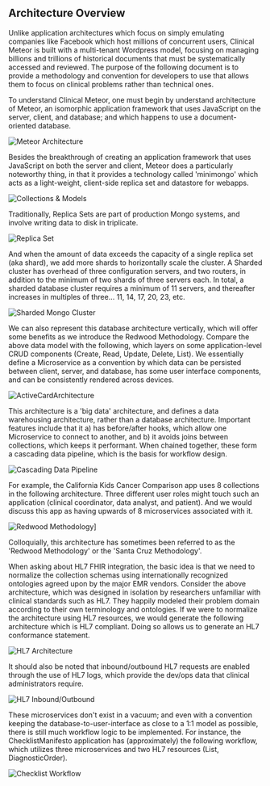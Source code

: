 ## Architecture Overview  

Unlike application architectures which focus on simply emulating companies like Facebook which host millions of concurrent users, Clinical Meteor is built with a multi-tenant Wordpress model, focusing on managing billions and trillions of historical documents that must be systematically accessed and reviewed. The purpose of the following document is to provide a methodology and convention for developers to use that allows them to focus on clinical problems rather than technical ones.

To understand Clinical Meteor, one must begin by understand  architecture of Meteor, an isomorphic application framework that uses JavaScript on the server, client, and database; and which happens to use a document-oriented database.

![Meteor Architecture](https://raw.githubusercontent.com/clinical-meteor/cookbook/master/images/MeteorMicroserviceArchitecture.png)

Besides the breakthrough of creating an application framework that uses JavaScript on both the server and client, Meteor does a particularly noteworthy thing, in that it provides a technology called 'minimongo' which acts as a light-weight, client-side replica set and datastore for webapps.  

![Collections & Models](https://raw.githubusercontent.com/clinical-meteor/cookbook/master/images/whitepapers/redwood/CollectionsAndModels.PNG)

Traditionally, Replica Sets are part of production Mongo systems, and involve writing data to disk in triplicate.  

![Replica Set](https://raw.githubusercontent.com/clinical-meteor/cookbook/master/images/whitepapers/redwood/ReplicaSet.PNG)

And when the amount of data exceeds the capacity of a single replica set (aka shard), we add more shards to horizontally scale the cluster.  A Sharded cluster has overhead of three configuration servers, and two routers, in addition to the minimum of two shards of three servers each.  In total, a sharded database cluster requires a minimum of 11 servers, and thereafter increases in multiples of three...  11, 14, 17, 20, 23, etc.

![Sharded Mongo Cluster](https://raw.githubusercontent.com/clinical-meteor/cookbook/master/images/whitepapers/redwood/ShardedMongoCluster.PNG)

We can also represent this database architecture vertically, which will offer some benefits as we introduce the Redwood Methodology.  Compare the above data model with the following, which layers on some application-level CRUD components (Create, Read, Update, Delete, List).  We essentially define a Microservice as a convention by which data can be persisted between client, server, and database, has some user interface components, and can be consistently rendered across devices.  

![ActiveCardArchitecture](https://raw.githubusercontent.com/clinical-meteor/cookbook/master/images/whitepapers/redwood/ActiveCardArchitecture.PNG)

This architecture is a 'big data' architecture, and defines a data warehousing architecture, rather than a database architecture.  Important features include that it a) has before/after hooks, which allow one Microservice to connect to another, and b) it avoids joins between collections, which keeps it performant.  When chained together, these form a cascading data pipeline, which is the basis for workflow design.  

![Cascading Data Pipeline](https://raw.githubusercontent.com/clinical-meteor/cookbook/master/images/whitepapers/redwood/CascadingDataPipeline.PNG)

For example, the California Kids Cancer Comparison app uses 8 collections in the following architecture.  Three different user roles might touch such an application (clinical coordinator, data analyst, and patient).  And we would discuss this app as having upwards of 8 microservices associated with it.

![Redwood Methodology](https://raw.githubusercontent.com/clinical-meteor/cookbook/master/images/whitepapers/redwood/RedwoodMethodology.PNG)]

Colloquially, this architecture has sometimes been referred to as the 'Redwood Methodology' or the 'Santa Cruz Methodology'.  

When asking about HL7 FHIR integration, the basic idea is that we need to normalize the collection schemas using internationally recognized ontologies agreed upon by the major EMR vendors.  Consider the above architecture, which was designed in isolation by researchers unfamiliar with clinical standards such as HL7.  They happily modeled their problem domain according to their own terminology and ontologies.  If we were to normalize the architecture using HL7 resources, we would generate the following architecture which is HL7 compliant.  Doing so allows us to generate an HL7 conformance statement.

![HL7 Architecture](https://raw.githubusercontent.com/clinical-meteor/cookbook/master/images/whitepapers/redwood/Hl7FhirArchitecture.PNG)

It should also be noted that inbound/outbound HL7 requests are enabled through the use of HL7 logs, which provide the dev/ops data that clinical administrators require.  

![HL7 Inbound/Outbound](https://raw.githubusercontent.com/clinical-meteor/cookbook/master/images/whitepapers/redwood/Hl7InboundOutbound.PNG)


These microservices don't exist in a vacuum; and even with a convention keeping the database-to-user-interface as close to a 1:1 model as possible, there is still much workflow logic to be implemented.  For instance, the ChecklistManifesto application has (approximately) the following workflow, which utilizes three microservices and two HL7 resources (List, DiagnosticOrder).

![Checklist Workflow](https://raw.githubusercontent.com/clinical-meteor/cookbook/master/images/whitepapers/redwood/ChecklistWorkflow.png)

